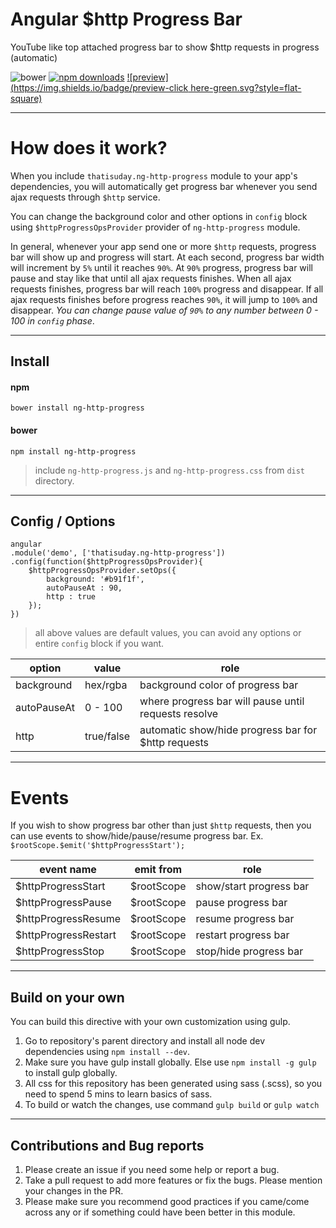 # Angular $http Progress Bar
YouTube like top attached progress bar to show $http requests in progress (automatic)

![bower](https://img.shields.io/bower/v/ng-http-progress.svg?style=flat-square) [![npm downloads](https://img.shields.io/npm/dt/ng-http-progress.svg?style=flat-square)](https://www.npmjs.com/package/ng-http-progress) [![preview](https://img.shields.io/badge/preview-click here-green.svg?style=flat-square)](https://rawgit.com/thatisuday/angular-http-progress/master/demo/main.html)

***

# How does it work?
When you include `thatisuday.ng-http-progress` module to your app's dependencies, you will automatically get progress bar whenever you send ajax requests through `$http` service.

You can change the background color and other options in `config` block using `$httpProgressOpsProvider` provider of `ng-http-progress` module.

In general, whenever your app send one or more `$http` requests, progress bar will show up and progress will start. At each second, progress bar width will increment by `5%` until it reaches `90%`. At `90%` progress, progress bar will pause and stay like that until all ajax requests finishes. When all ajax requests finishes, progress bar will reach `100%` progress and disappear. If all ajax requests finishes before progress reaches `90%`, it will jump to `100%` and disappear. _You can change pause value of `90%` to any number between 0 - 100 in `config` phase_.

***

## Install

#### npm
```
bower install ng-http-progress
```

#### bower

```
npm install ng-http-progress
```

> include `ng-http-progress.js` and `ng-http-progress.css` from `dist` directory.


***

## Config / Options

```
angular
.module('demo', ['thatisuday.ng-http-progress'])
.config(function($httpProgressOpsProvider){
	$httpProgressOpsProvider.setOps({
		background: '#b91f1f',
		autoPauseAt : 90,
		http : true
	});
})
```

> all above values are default values, you can avoid any options or entire `config` block if you want.

| option | value | role |
| ------ | ----- | ---- |
| background | hex/rgba | background color of progress bar |
| autoPauseAt | 0 - 100 | where progress bar will pause until requests resolve |
| http | true/false | automatic show/hide progress bar for $http requests |

***

# Events 

If you wish to show progress bar other than just `$http` requests, then you can use events to show/hide/pause/resume progress bar. Ex. `$rootScope.$emit('$httpProgressStart');`

| event name | emit from | role |
| ------ | ----- | ---- |
| $httpProgressStart | $rootScope | show/start progress bar |
| $httpProgressPause | $rootScope | pause progress bar |
| $httpProgressResume | $rootScope | resume progress bar |
| $httpProgressRestart | $rootScope | restart progress bar |
| $httpProgressStop | $rootScope | stop/hide progress bar |


***

## Build on your own
You can build this directive with your own customization using gulp.

1. Go to repository's parent directory and install all node dev dependencies using `npm install --dev`.
2. Make sure you have gulp install globally. Else use `npm install -g gulp` to install gulp globally.
3. All css for this repository has been generated using sass (.scss), so you need to spend 5 mins to learn basics of sass.
4. To build or watch the changes, use command `gulp build` or `gulp watch`

***

## Contributions and Bug reports
1. Please create an issue if you need some help or report a bug.
2. Take a pull request to add more features or fix the bugs. Please mention your changes in the PR.
3. Please make sure you recommend good practices if you came/come across any or if something could have been better in this module.

